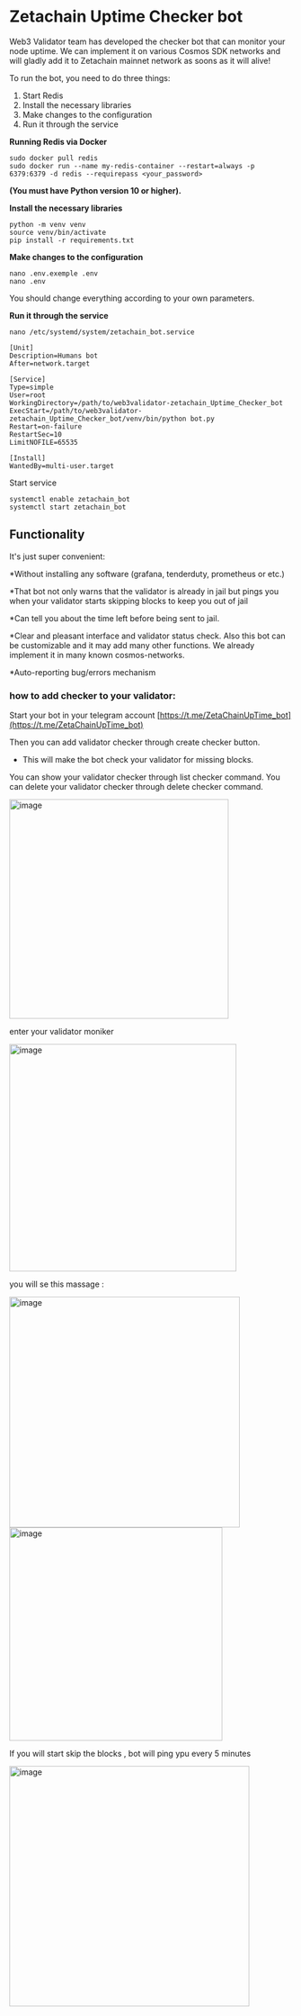 # Zetachain Uptime Checker bot

Web3 Validator team has developed the checker bot that can monitor your node uptime. We can implement it on various Cosmos SDK networks and will gladly add it to Zetachain mainnet network as soons as it will alive!

To run the bot, you need to do three things:

1) Start Redis
2) Install the necessary libraries
3) Make changes to the configuration
4) Run it through the service

**Running Redis via Docker**
```
sudo docker pull redis
sudo docker run --name my-redis-container --restart=always -p 6379:6379 -d redis --requirepass <your_password>

```

**(You must have Python version 10 or higher).**

**Install the necessary libraries**
```
python -m venv venv
source venv/bin/activate
pip install -r requirements.txt
```

**Make changes to the configuration**
```
nano .env.exemple .env
nano .env
```
You should change everything according to your own parameters.

**Run it through the service**
```
nano /etc/systemd/system/zetachain_bot.service
```
```
[Unit]
Description=Humans bot
After=network.target

[Service]
Type=simple
User=root
WorkingDirectory=/path/to/web3validator-zetachain_Uptime_Checker_bot
ExecStart=/path/to/web3validator-zetachain_Uptime_Checker_bot/venv/bin/python bot.py
Restart=on-failure
RestartSec=10
LimitNOFILE=65535

[Install]
WantedBy=multi-user.target
```

Start service
```
systemctl enable zetachain_bot
systemctl start zetachain_bot
```

## Functionality

It's just super convenient:

*Without installing any software (grafana, tenderduty, prometheus or etc.)

*That bot not only warns that the validator is already in jail but pings you when your validator starts skipping blocks to keep you out of jail

*Сan tell you about the time left before being sent to jail.

*Clear and pleasant interface and validator status check. Also this bot can be customizable and it may add many other functions. We already implement it in many known cosmos-networks.

*Auto-reporting bug/errors mechanism

### how to add checker to your validator:
Start your bot in your telegram account [https://t.me/ZetaChainUpTime_bot](https://t.me/ZetaChainUpTime_bot)

Then you can add validator checker through create checker button. 
 - This will make the bot check your validator for missing blocks. 

You can show your validator checker through list checker command.
You can delete your validator checker through delete checker command.

<img width="390" alt="image" src="https://github.com/web3validator/zetachainUptimeChecker/assets/59205554/89a8d7c8-6889-4cb5-8511-da4672eb4a66">

enter your validator moniker 

<img width="404" alt="image" src="https://github.com/web3validator/zetachainUptimeChecker/assets/59205554/c5fba4d7-5629-4cd9-93cd-258afda9b04a">

you will se this massage : 

<img width="410" alt="image" src="https://github.com/web3validator/zetachainUptimeChecker/assets/59205554/4302d6b0-ced1-417c-8cac-73532f098e6c">
<img width="379" alt="image" src="https://github.com/web3validator/zetachainUptimeChecker/assets/59205554/b9a5e537-c9c8-412e-85f0-c34eb96955d3">


If you will start skip the blocks , bot will ping ypu every 5 minutes 

<img width="427" alt="image" src="https://github.com/web3validator/zetachainUptimeChecker/assets/59205554/b6b87070-f2e3-4f9f-a885-e9c33254efc1">

